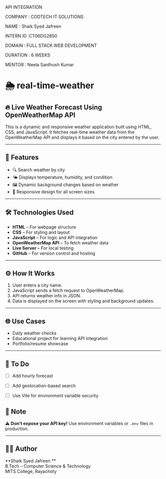 API INTEGRATION

COMPANY : CODTECH IT SOLUTIONS

NAME : Shaik Syed Jafreen

INTERN ID :CT06DG2850

DOMAIN : FULL STACK WEB DEVELOPMENT

DURATION : 6 WEEKS

MENTOR : Neela Santhosh Kumar
# 🌦️ real-time-weather

## 🔥 Live Weather Forecast Using OpenWeatherMap API

This is a dynamic and responsive weather application built using HTML, CSS, and JavaScript. It fetches real-time weather data from the OpenWeatherMap API and displays it based on the city entered by the user.

---

## 📌 Features

- 🔍 Search weather by city
- 🌤️ Displays temperature, humidity, and condition
- 🖼️ Dynamic background changes based on weather
- 📱 Responsive design for all screen sizes

---

## 🛠️ Technologies Used

- **HTML** – For webpage structure  
- **CSS** – For styling and layout  
- **JavaScript** – For logic and API integration  
- **OpenWeatherMap API** – To fetch weather data  
- **Live Server** – For local testing  
- **GitHub** – For version control and hosting  

---

## ⚙️ How It Works

1. User enters a city name.
2. JavaScript sends a fetch request to OpenWeatherMap.
3. API returns weather info in JSON.
4. Data is displayed on the screen with styling and background updates.

---

## 🌐 Use Cases

- Daily weather checks
- Educational project for learning API integration
- Portfolio/resume showcase

---

## 🚧 To Do

- [ ] Add hourly forecast
- [ ] Add geolocation-based search
- [ ] Use Vite for environment variable security


## 📢 Note

⚠️ **Don’t expose your API key!** Use environment variables or `.env` files in production.

---

## 👩‍💻 Author

**Shaik Syed Jafreen **  
B.Tech – Computer Science & Technology  
MITS College, Rayachoty 
